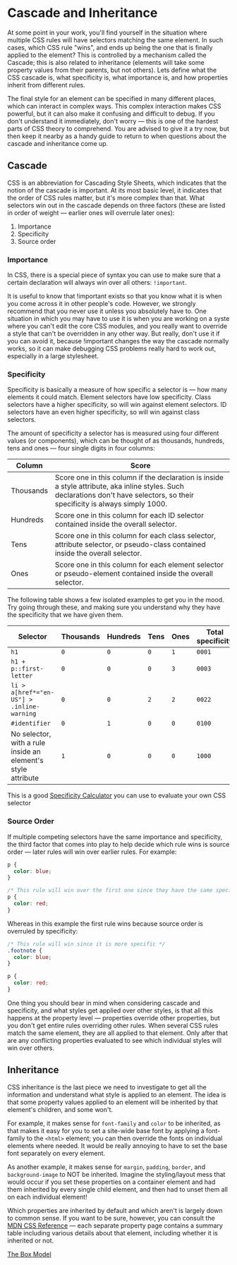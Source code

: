 # Cascade and Inheritance

At some point in your work, you'll find yourself in the situation where multiple CSS rules will have selectors matching the same element. In such cases, which CSS rule "wins", and ends up being the one that is finally applied to the element? This is controlled by a mechanism called the Cascade; this is also related to inheritance (elements will take some property values from their parents, but not others). Lets define what the CSS cascade is, what specificity is, what importance is, and how properties inherit from different rules.

The final style for an element can be specified in many different places, which can interact in complex ways. This complex interaction makes CSS powerful, but it can also make it confusing and difficult to debug. If you don't understand it immediately, don't worry — this is one of the hardest parts of CSS theory to comprehend. You are advised to give it a try now, but then keep it nearby as a handy guide to return to when questions about the cascade and inheritance come up.

## Cascade

CSS is an abbreviation for Cascading Style Sheets, which indicates that the notion of the cascade is important. At its most basic level, it indicates that the order of CSS rules matter, but it's more complex than that. What selectors win out in the cascade depends on three factors (these are listed in order of weight — earlier ones will overrule later ones):

1. Importance
1. Specificity
1. Source order

### Importance

In CSS, there is a special piece of syntax you can use to make sure that a certain declaration will always win over all others: `!important`.

It is useful to know that !important exists so that you know what it is when you come across it in other people's code. However, we strongly recommend that you never use it unless you absolutely have to. One situation in which you may have to use it is when you are working on a syste where you can't edit the core CSS modules, and you really want to override a style that can't be overridden in any other way. But really, don't use it if you can avoid it, because !important changes the way the cascade normally works, so it can make debugging CSS problems really hard to work out, especially in a large stylesheet.

### Specificity

Specificity is basically a measure of how specific a selector is — how many elements it could match. Element selectors have low specificity. Class selectors have a higher specificity, so will win against element selectors. ID selectors have an even higher specificity, so will win against class selectors.

The amount of specificity a selector has is measured using four different values (or components), which can be thought of as thousands, hundreds, tens and ones — four single digits in four columns:

| Column    | Score                                                                                                                                                                           |
| --------- | ------------------------------------------------------------------------------------------------------------------------------------------------------------------------------- |
| Thousands | Score one in this column if the declaration is inside a style attribute, aka inline styles. Such declarations don't have selectors, so their specificity is always simply 1000. |
| Hundreds  | Score one in this column for each ID selector contained inside the overall selector.                                                                                            |
| Tens      | Score one in this column for each class selector, attribute selector, or pseudo-class contained inside the overall selector.                                                    |
| Ones      | Score one in this column for each element selector or pseudo-element contained inside the overall selector.                                                                     |

The following table shows a few isolated examples to get you in the mood. Try going through these, and making sure you understand why they have the specificity that we have given them.

| Selector                                                     | Thousands | Hundreds | Tens | Ones | Total specificity |
| ------------------------------------------------------------ | --------- | -------- | ---- | ---- | ----------------- |
| `h1`                                                         | `0`       | `0`      | `0`  | `1`  | `0001`            |
| `h1 + p::first-letter`                                       | `0`       | `0`      | `0`  | `3`  | `0003`            |
| `li > a[href*="en-US"] > .inline-warning`                    | `0`       | `0`      | `2`  | `2`  | `0022`            |
| `#identifier`                                                | `0`       | `1`      | `0`  | `0`  | `0100`            |
| No selector, with a rule inside an element's style attribute | `1`       | `0`      | `0`  | `0`  | `1000`            |

This is a good [Specificity Calculator](https://specificity.keegan.st) you can use to evaluate your own CSS selector

### Source Order

If multiple competing selectors have the same importance and specificity, the third factor that comes into play to help decide which rule wins is source order — later rules will win over earlier rules. For example:

```css
p {
  color: blue;
}

/* This rule will win over the first one since they have the same specificity */
p {
  color: red;
}
```

Whereas in this example the first rule wins because source order is overruled by specificity:

```css
/* This rule will win since it is more specific */
.footnote {
  color: blue;
}

p {
  color: red;
}
```

One thing you should bear in mind when considering cascade and specificity, and what styles get applied over other styles, is that all this happens at the property level — properties override other properties, but you don't get entire rules overriding other rules. When several CSS rules match the same element, they are all applied to that element. Only after that are any conflicting properties evaluated to see which individual styles will win over others.

## Inheritance

CSS inheritance is the last piece we need to investigate to get all the information and understand what style is applied to an element. The idea is that some property values applied to an element will be inherited by that element's children, and some won't.

For example, it makes sense for `font-family` and `color` to be inherited, as that makes it easy for you to set a site-wide base font by applying a font-family to the `<html>` element; you can then override the fonts on individual elements where needed. It would be really annoying to have to set the base font separately on every element.

As another example, it makes sense for `margin`, `padding`, `border`, and `background-image` to NOT be inherited. Imagine the styling/layout mess that would occur if you set these properties on a container element and had them inherited by every single child element, and then had to unset them all on each individual element!

Which properties are inherited by default and which aren't is largely down to common sense. If you want to be sure, however, you can consult the [MDN CSS Reference](https://developer.mozilla.org/en-US/docs/Web/CSS/Reference) — each separate property page contains a summary table including various details about that element, including whether it is inherited or not.

[The Box Model](./12)
